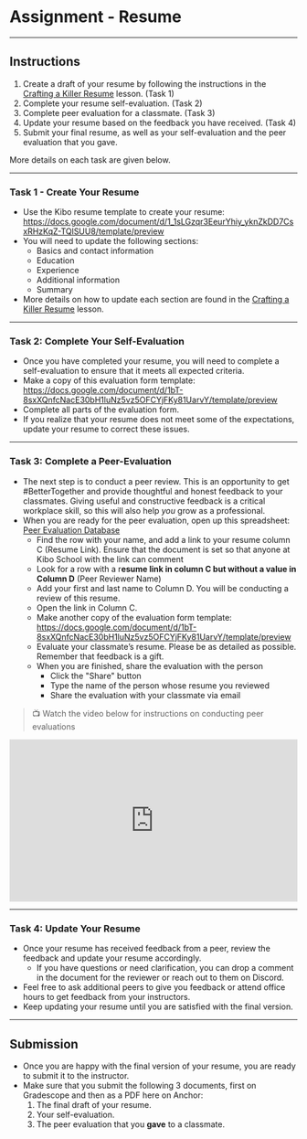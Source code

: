 # Assignment - Resume

---

## Instructions

1. Create a draft of your resume by following the instructions in the [Crafting a Killer Resume](https://lms.kibo.school/course/ids100_jan_2024/tell_your_story/crafting_a_killer_resume) lesson. (Task 1)
2. Complete your resume self-evaluation. (Task 2)
3. Complete peer evaluation for a classmate. (Task 3)
4. Update your resume based on the feedback you have received. (Task 4)
5. Submit your final resume, as well as your self-evaluation and the peer evaluation that you gave.

More details on each task are given below.

---

### Task 1 - Create Your Resume

- Use the Kibo resume template to create your resume: https://docs.google.com/document/d/1_1sLGzqr3EeurYhiy_yknZkDD7CsxRHzKqZ-TQlSUU8/template/preview
- You will need to update the following sections:
    - Basics and contact information
    - Education
    - Experience
    - Additional information
    - Summary
- More details on how to update each section are found in the [Crafting a Killer Resume](https://lms.kibo.school/course/ids100_jan_2024/tell_your_story/crafting_a_killer_resume) lesson.

---

### Task 2: Complete Your Self-Evaluation

- Once you have completed your resume, you will need to complete a self-evaluation to ensure that it meets all expected criteria.
- Make a copy of this evaluation form template: https://docs.google.com/document/d/1bT-8sxXQnfcNacE30bH1luNz5vz5OFCYjFKy81UarvY/template/preview
- Complete all parts of the evaluation form.
- If you realize that your resume does not meet some of the expectations, update your resume to correct these issues.

---

### Task 3: Complete a Peer-Evaluation

- The next step is to conduct a peer review. This is an opportunity to get #BetterTogether and provide thoughtful and honest feedback to your classmates. Giving useful and constructive feedback is a critical workplace skill, so this will also help *you* grow as a professional.
- When you are ready for the peer evaluation, open up this spreadsheet: [Peer Evaluation Database](https://docs.google.com/spreadsheets/d/1AjMQ5-hVy8SncoDG6JZqTYwDRrdPNUVny4HAyhiHEig/edit?usp=sharing)
    - Find the row with your name, and add a link to your resume column C (Resume Link). Ensure that the document is set so that anyone at Kibo School with the link can comment
    - Look for a row with a r**esume link in column C but without a value in Column D** (Peer Reviewer Name)
    - Add your first and last name to Column D. You will be conducting a review of this resume.
    - Open the link in Column C.
    - Make another copy of the evaluation form template: https://docs.google.com/document/d/1bT-8sxXQnfcNacE30bH1luNz5vz5OFCYjFKy81UarvY/template/preview
    - Evaluate your classmate’s resume. Please be as detailed as possible. Remember that feedback is a gift.
    - When you are finished, share the evaluation with the person
        - Click the "Share" button
        - Type the name of the person whose resume you reviewed
        - Share the evaluation with your classmate via email

> 📺 Watch the video below for instructions on conducting peer evaluations

<div style="position: relative; padding-bottom: 56.25%; height: 0;"><iframe src="https://www.youtube.com/embed/zpHVPenqaDk?si=4ijVnYm3jQQgqfr_" title="YouTube video player" frameborder="0" allow="accelerometer; autoplay; clipboard-write; encrypted-media; gyroscope; picture-in-picture" allowfullscreen style="position: absolute; top: 0; left: 0; width: 100%; height: 100%;"></iframe></div>

---

### Task 4: Update Your Resume

- Once your resume has received feedback from a peer, review the feedback and update your resume accordingly.
    - If you have questions or need clarification, you can drop a comment in the document for the reviewer or reach out to them on Discord.
- Feel free to ask additional peers to give you feedback or attend office hours to get feedback from your instructors.
- Keep updating your resume until you are satisfied with the final version.

---

## Submission

- Once you are happy with the final version of your resume, you are ready to submit it to the instructor.
- Make sure that you submit the following 3 documents, first on Gradescope and then as a PDF here on Anchor:
    1. The final draft of your resume.
    2. Your self-evaluation.
    3. The peer evaluation that you **gave** to a classmate.
